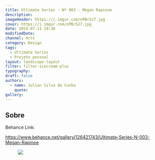 ```yaml
---
title: Ultimate Series - Nº 003 - Megan Rapinoe
description:
imageHeader: https://i.imgur.com/nPBrSJ7.jpg
cover: https://i.imgur.com/nPBrSJ7.jpg
date: 2019-07-11 19:30
modifiedDate:
channel: Arts
category: Design
tags:
  - Ultimate Series
  - Projeto pessoal
layout: landscape-layout
filter: filter-icecream-plus
typography:
draft: false
authors:
  - name: Julian Silva da Cunha
    quote:
gallery:
---
```


## Sobre

Behance Link:

https://www.behance.net/gallery/126421743/Ultimate-Series-N-003-Megan-Rapinoe

<figure>
<img src="https://i.imgur.com/nPBrSJ7.jpg" className="max-w-none mx-auto block"/>
</figure>
